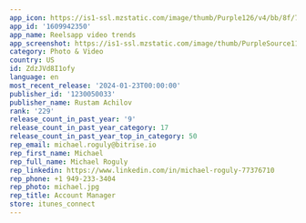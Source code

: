 ```yaml
---
app_icon: https://is1-ssl.mzstatic.com/image/thumb/Purple126/v4/bb/8f/74/bb8f74d5-34b8-d4eb-cbe9-7cb8d74bb924/AppIcon-0-0-1x_U007ephone-0-10-0-85-220.png/1024x1024bb.png
app_id: '1609942350'
app_name: Reelsapp video trends
app_screenshot: https://is1-ssl.mzstatic.com/image/thumb/PurpleSource116/v4/cd/51/1f/cd511fdd-9f9f-5692-8889-f5761fd5332e/ce15b755-c098-49ef-b25e-d7cc1e2984a5_1.jpg/1284x2778bb.png
category: Photo & Video
country: US
id: ZdzJVd8I1ofy
language: en
most_recent_release: '2024-01-23T00:00:00'
publisher_id: '1230050033'
publisher_name: Rustam Achilov
rank: '229'
release_count_in_past_year: '9'
release_count_in_past_year_category: 17
release_count_in_past_year_top_in_category: 50
rep_email: michael.roguly@bitrise.io
rep_first_name: Michael
rep_full_name: Michael Roguly
rep_linkedin: https://www.linkedin.com/in/michael-roguly-77376710
rep_phone: +1 949-233-3404
rep_photo: michael.jpg
rep_title: Account Manager
store: itunes_connect
---
```

